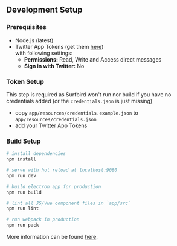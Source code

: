 ## Development Setup

### Prerequisites

* Node.js (latest)
* Twitter App Tokens (get them [here](https://apps.twitter.com))  
  with following settings:
  * **Permissions:** Read, Write and Access direct messages
  * **Sign in with Twitter:** No

### Token Setup

This step is required as Surfbird won't run nor build if you have no
credentials added (or the `credentials.json` is just missing)

* copy `app/resources/credentials.example.json` to `app/resources/credentials.json`
* add your Twitter App Tokens

### Build Setup

``` bash
# install dependencies
npm install

# serve with hot reload at localhost:9080
npm run dev

# build electron app for production
npm run build

# lint all JS/Vue component files in `app/src`
npm run lint

# run webpack in production
npm run pack
```
More information can be found [here](https://simulatedgreg.gitbooks.io/electron-vue/content/docs/npm_scripts.html).